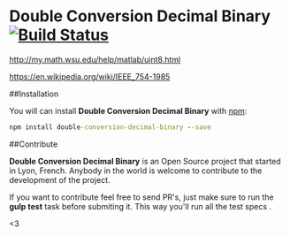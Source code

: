 Double Conversion Decimal Binary [![Build Status](https://api.travis-ci.org/lucasBertola/double-conversion-decimal-binary.svg?branch=master)](https://travis-ci.org/lucasBertola/double-conversion-decimal-binary)
==================



http://my.math.wsu.edu/help/matlab/uint8.html

https://en.wikipedia.org/wiki/IEEE_754-1985


##Installation

You will can install **Double Conversion Decimal Binary** with [npm](https://www.npmjs.com/package/double-conversion-decimal-binary):

```cmd
npm install double-conversion-decimal-binary --save
```


##Contribute

**Double Conversion Decimal Binary** is an Open Source project that started in Lyon, French. Anybody in the world is welcome to contribute to the development of the project.

If you want to contribute feel free to send PR's, just make sure to run the **gulp test** task before submiting it. This way you'll run all the test specs .

<3



